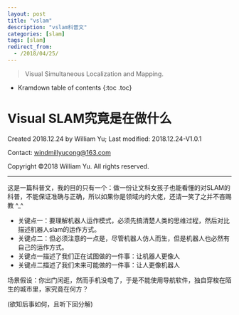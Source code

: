 ```yaml
---
layout: post
title: "vslam"
description: "vslam科普文"
categories: [slam]
tags: [slam]
redirect_from:
  - /2018/04/25/
---
```


> Visual Simultaneous Localization and Mapping.

* Kramdown table of contents
{:toc .toc}
# Visual SLAM究竟是在做什么 

Created 2018.12.24 by William Yu; Last modified: 2018.12.24-V1.0.1

Contact: [windmillyucong@163.com](mailto:windmillyucong@163.com)

Copyright ©2018 William Yu. All rights reserved.

----

这是一篇科普文，我的目的只有一个：做一份让文科女孩子也能看懂的对SLAM的科普，不能保证准确与正确，所以如果你是领域内的大佬，还请一笑了之并不吝赐教  ^_^

- 关键点一：要理解机器人运作模式，必须先搞清楚人类的思维过程，然后对比描述机器人slam的运作方式。
- 关键点二：但必须注意的一点是，尽管机器人仿人而生，但是机器人也必然有自己的运作方式。
- 关键点一描述了我们正在试图做的一件事：让机器人更像人
- 关键点二描述了我们未来可能做的一件事：让人更像机器人

场景假设：你出门闲逛，然而手机没电了，于是不能使用导航软件，独自穿梭在陌生的城市里，家究竟在何方？

(欲知后事如何，且听下回分解)